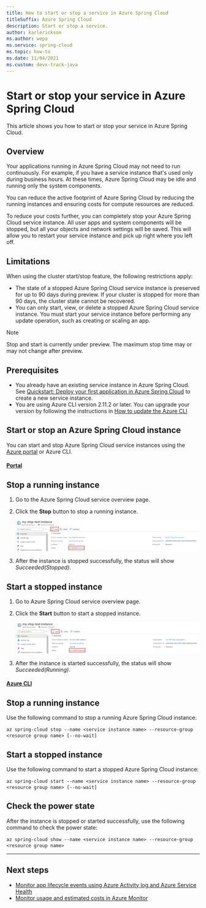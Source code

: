 ```yaml
---
title: How to start or stop a service in Azure Spring Cloud
titleSuffix: Azure Spring Cloud
description: Start or stop a service.
author: karlerickson
ms.author: wepa
ms.service: spring-cloud
ms.topic: how-to
ms.date: 11/04/2021
ms.custom: devx-track-java
---
```


# Start or stop your service in Azure Spring Cloud
This article shows you how to start or stop your service in Azure Spring Cloud.

## Overview

Your applications running in Azure Spring Cloud may not need to run continuously. For example, if you have a service instance that's used only during business hours. At these times, Azure Spring Cloud may be idle and running only the system components.

You can reduce the active footprint of Azure Spring Cloud by reducing the running instances and ensuring costs for compute resources are reduced. 

To reduce your costs further, you can completely stop your Azure Spring Cloud service instance. All user apps and system components will be stopped, but all your objects and network settings will be saved. This will allow you to restart your service instance and pick up right where you left off.

## Limitations

When using the cluster start/stop feature, the following restrictions apply:
- The state of a stopped Azure Spring Cloud service instance is preserved for up to 90 days during preview. If your cluster is stopped for more than 90 days, the cluster state cannot be recovered. 
- You can only start, view, or delete a stopped Azure Spring Cloud service instance. You must start your service instance before performing any update operation, such as creating or scaling an app.


> [!NOTE]
> Stop and start is currently under preview. The maximum stop time may or may not change after preview.

## Prerequisites

- You already have an existing service instance in Azure Spring Cloud. See [Quickstart: Deploy your first application in Azure Spring Cloud](./quickstart.md) to create a new service instance.
- You are using Azure CLI version 2.11.2 or later. You can upgrade your version by following the instructions in [How to update the Azure CLI](/cli/azure/update-azure-cli)

## Start or stop an Azure Spring Cloud instance

You can start and stop Azure Spring Cloud service instances using the [Azure portal](https://portal.azure.com) or Azure CLI.

#### [Portal](#tab/azure-portal)

## Stop a running instance
1. Go to the Azure Spring Cloud service overview page.
1. Click the **Stop** button to stop a running instance.

    ![Stop the Azure Spring Cloud service with the Stop button](./media/stop-start-service/spring-cloud-stop-service.png)

1. After the instance is stopped successfully, the status will show *Succeeded(Stopped)*.

## Start a stopped instance
1. Go to Azure Spring Cloud service overview page.
2. Click the **Start** button to start a stopped instance.

    ![Start the Azure Spring Cloud service with the Start button](./media/stop-start-service/spring-cloud-start-service.png)

3. After the instance is started successfully, the status will show *Succeeded(Running)*.

#### [Azure CLI](#tab/azure-cli)

## Stop a running instance
Use the following command to stop a running Azure Spring Cloud instance:
```azurecli-interactive
az spring-cloud stop --name <service instance name> --resource-group <resource group name> [--no-wait]
```

## Start a stopped instance
Use the following command to start a stopped Azure Spring Cloud instance:
```azurecli-interactive
az spring-cloud start --name <service instance name> --resource-group <resource group name> [--no-wait]
```
## Check the power state
After the instance is stopped or started successfully, use the following command to check the power state:
```azurecli-interactive
az spring-cloud show --name <service instance name> --resource-group <resource group name>
```
---

## Next steps
* [Monitor app lifecycle events using Azure Activity log and Azure Service Health](./monitor-app-lifecycle-events.md)
* [Monitor usage and estimated costs in Azure Monitor](../azure-monitor/usage-estimated-costs.md)